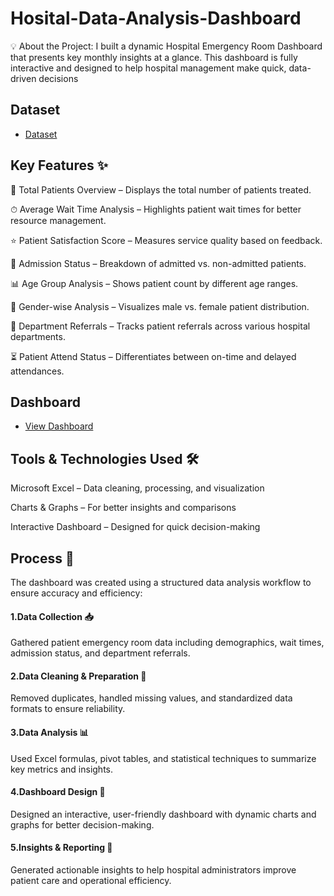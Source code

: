 # Hosital-Data-Analysis-Dashboard
💡 About the Project:  I built a dynamic Hospital Emergency Room Dashboard that presents key monthly insights at a glance. This dashboard is fully interactive and designed to help hospital management make quick, data-driven decisions

## Dataset
- <a href= "https://github.com/AniruddhTiwari532/Hosital-Data-Analysis-Dashboard/blob/main/Major_project1.xlsx">Dataset</a>

## Key Features ✨

📌 Total Patients Overview – Displays the total number of patients treated.

⏱ Average Wait Time Analysis – Highlights patient wait times for better resource management.

⭐ Patient Satisfaction Score – Measures service quality based on feedback.

🧾 Admission Status – Breakdown of admitted vs. non-admitted patients.

📊 Age Group Analysis – Shows patient count by different age ranges.

🧍 Gender-wise Analysis – Visualizes male vs. female patient distribution.

🏥 Department Referrals – Tracks patient referrals across various hospital departments.

⏳ Patient Attend Status – Differentiates between on-time and delayed attendances.

## Dashboard
- <a href= "https://github.com/AniruddhTiwari532/Hosital-Data-Analysis-Dashboard/blob/main/Screenshot%202025-09-05%20200839.png">View Dashboard</a>

## Tools & Technologies Used 🛠

Microsoft Excel – Data cleaning, processing, and visualization

Charts & Graphs – For better insights and comparisons

Interactive Dashboard – Designed for quick decision-making

## Process 🔄

The dashboard was created using a structured data analysis workflow to ensure accuracy and efficiency:

#### 1.Data Collection 📥

Gathered patient emergency room data including demographics, wait times, admission status, and department referrals.

#### 2.Data Cleaning & Preparation 🧹

Removed duplicates, handled missing values, and standardized data formats to ensure reliability.

#### 3.Data Analysis 📊

Used Excel formulas, pivot tables, and statistical techniques to summarize key metrics and insights.

#### 4.Dashboard Design 🎨

Designed an interactive, user-friendly dashboard with dynamic charts and graphs for better decision-making.

#### 5.Insights & Reporting 📑

Generated actionable insights to help hospital administrators improve patient care and operational efficiency.
